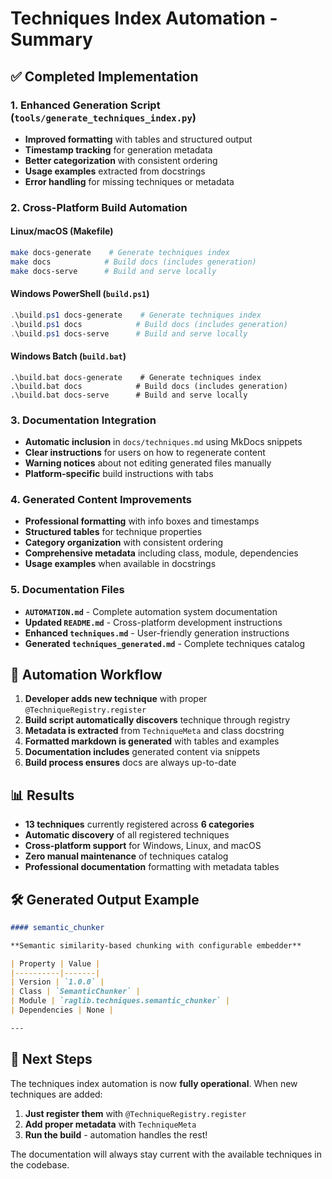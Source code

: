 # Techniques Index Automation - Summary

## ✅ Completed Implementation

### 1. **Enhanced Generation Script** (`tools/generate_techniques_index.py`)
- **Improved formatting** with tables and structured output
- **Timestamp tracking** for generation metadata  
- **Better categorization** with consistent ordering
- **Usage examples** extracted from docstrings
- **Error handling** for missing techniques or metadata

### 2. **Cross-Platform Build Automation** 

#### **Linux/macOS (Makefile)**
```bash
make docs-generate    # Generate techniques index
make docs            # Build docs (includes generation)
make docs-serve      # Build and serve locally  
```

#### **Windows PowerShell** (`build.ps1`)
```powershell
.\build.ps1 docs-generate    # Generate techniques index
.\build.ps1 docs            # Build docs (includes generation)
.\build.ps1 docs-serve      # Build and serve locally
```

#### **Windows Batch** (`build.bat`)
```batch
.\build.bat docs-generate    # Generate techniques index  
.\build.bat docs            # Build docs (includes generation)
.\build.bat docs-serve      # Build and serve locally
```

### 3. **Documentation Integration**
- **Automatic inclusion** in `docs/techniques.md` using MkDocs snippets
- **Clear instructions** for users on how to regenerate content
- **Warning notices** about not editing generated files manually
- **Platform-specific** build instructions with tabs

### 4. **Generated Content Improvements**
- **Professional formatting** with info boxes and timestamps
- **Structured tables** for technique properties
- **Category organization** with consistent ordering
- **Comprehensive metadata** including class, module, dependencies
- **Usage examples** when available in docstrings

### 5. **Documentation Files**
- **`AUTOMATION.md`** - Complete automation system documentation
- **Updated `README.md`** - Cross-platform development instructions  
- **Enhanced `techniques.md`** - User-friendly generation instructions
- **Generated `techniques_generated.md`** - Complete techniques catalog

## 🔄 Automation Workflow

1. **Developer adds new technique** with proper `@TechniqueRegistry.register`
2. **Build script automatically discovers** technique through registry
3. **Metadata is extracted** from `TechniqueMeta` and class docstring
4. **Formatted markdown is generated** with tables and examples
5. **Documentation includes** generated content via snippets
6. **Build process ensures** docs are always up-to-date

## 📊 Results

- **13 techniques** currently registered across **6 categories**
- **Automatic discovery** of all registered techniques
- **Cross-platform support** for Windows, Linux, and macOS
- **Zero manual maintenance** of techniques catalog
- **Professional documentation** formatting with metadata tables

## 🛠️ Generated Output Example

```markdown
#### semantic_chunker

**Semantic similarity-based chunking with configurable embedder**

| Property | Value |
|----------|-------|
| Version | `1.0.0` |
| Class | `SemanticChunker` |
| Module | `raglib.techniques.semantic_chunker` |
| Dependencies | None |

---
```

## 🚀 Next Steps

The techniques index automation is now **fully operational**. When new techniques are added:

1. **Just register them** with `@TechniqueRegistry.register`
2. **Add proper metadata** with `TechniqueMeta`
3. **Run the build** - automation handles the rest!

The documentation will always stay current with the available techniques in the codebase.
